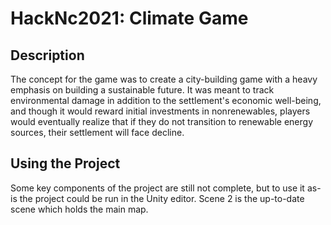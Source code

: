 # HackNc2021: Climate Game

## Description
The concept for the game was to create a city-building game with a heavy emphasis on building a sustainable future. It was meant to track environmental damage in addition to the settlement's economic well-being, and though it would reward initial investments in nonrenewables, players would eventually realize that if they do not transition to renewable energy sources, their settlement will face decline.


## Using the Project
Some key components of the project are still not complete, but to use it as-is the project could be run in the Unity editor. Scene 2 is the up-to-date scene which holds the main map.

